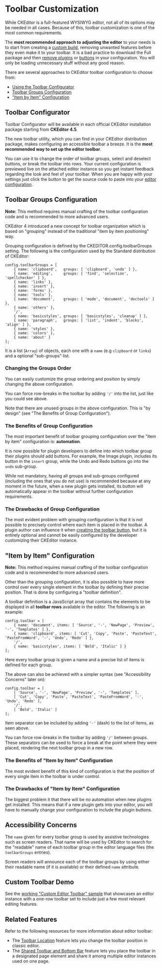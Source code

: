 <!--
Copyright (c) 2003-2015, CKSource - Frederico Knabben. All rights reserved.
For licensing, see LICENSE.md.
-->

# Toolbar Customization

While CKEditor is a full-featured WYSIWYG editor, not all of its options
may be needed in all cases. Because of this, toolbar customization is
one of the most common requirements.

<div class="tip">
	The <strong>most recommended approach to adjusting the editor</strong> to your needs is to start from creating a
	<a href="http://ckeditor.com/builder">custom build</a>, removing unwanted features before they even
	make it to your toolbar. It is a bad practice to download the Full package and then 
	<a href="#!/api/CKEDITOR.config-cfg-removePlugins">remove plugins</a> or
	<a href="#!/api/CKEDITOR.config-cfg-removeButtons">buttons</a> in your configuration.
	You will only be loading unnecessary stuff without any good reason.
</div>

There are several approaches to CKEditor toolbar configuration to choose from:

 * [Using the Toolbar Configurator](#!/guide/dev_toolbar-section-toolbar-configurator)
 * [Toolbar Groups Configuration](#!/guide/dev_toolbar-section-toolbar-groups-configuration)
 * ["Item by Item" Configuration](#!/guide/dev_toolbar-section-%22item-by-item%22-configuration)

## Toolbar Configurator

<p class="requirements">
	Toolbar Configurator will be available in each official CKEditor installation package starting from <strong>CKEditor 4.5</strong>. 
</p>

The new toolbar utility, which you can find in your CKEditor distribution package, makes configuring an accessible toolbar a breeze.
It is the **most recommended way to set up the editor toolbar**.

You can use it to change the order of toolbar groups, select and deselect buttons, or break the toolbar into rows. Your current configuration is previewed live on the attached editor instance so you get instant feedback regarding the look and feel of your toolbar. When you are happy with your settings just click the button to get the source code to paste into your [editor configuration](#!/guide/dev_configuration).

## Toolbar Groups Configuration

**Note:** This method requires manual crafting of the toolbar configuration code and is recommended to more advanced users.

CKEditor 4 introduced a new concept for toolbar organization which is based on "grouping" instead of the traditional "item by item positioning" way.

Grouping configuration is defined by the CKEDITOR.config.toolbarGroups setting. The following is the configuration used by the Standard distribution of CKEditor:

	config.toolbarGroups = [
		{ name: 'clipboard',   groups: [ 'clipboard', 'undo' ] },
		{ name: 'editing',     groups: [ 'find', 'selection', 'spellchecker' ] },
		{ name: 'links' },
		{ name: 'insert' },
		{ name: 'forms' },
		{ name: 'tools' },
		{ name: 'document',	   groups: [ 'mode', 'document', 'doctools' ] },
		{ name: 'others' },
		'/',
		{ name: 'basicstyles', groups: [ 'basicstyles', 'cleanup' ] },
		{ name: 'paragraph',   groups: [ 'list', 'indent', 'blocks', 'align' ] },
		{ name: 'styles' },
		{ name: 'colors' },
		{ name: 'about' }
	];

It is a list (`Array`) of objects, each one with a `name` (e.g `clipboard` or `links`) and a optional "sub-groups" list.

### Changing the Groups Order

You can easily customize the group ordering and position by simply changing the above configuration.

You can force row-breaks in the toolbar by adding `'/'` into the list, just like you could see above.

Note that there are unused groups in the above configuration. This is "by design" (see "The Benefits of Group Configuration").

### The Benefits of Group Configuration

The most important benefit of toolbar grouping configuration over the "item by item" configuration is: **automation**.

It is now possible for plugin developers to define into which toolbar group their plugins should add buttons. For example, the Image plugin, includes its button in the `insert` group, while the Undo and Redo buttons go into the `undo` sub-group.

While not mandatory, having all groups and sub-groups configured (including the ones that you do not use) is recommended because at any moment in the future, when a new plugin gets installed, its button will automatically appear in the toolbar without further configuration requirements.

### The Drawbacks of Group Configuration

The most evident problem with grouping configuration is that it is not possible to precisely control where each item is placed in the toolbar. A plugin author can influence it when [creating the toolbar button](#!/api/CKEDITOR.ui-method-addButton), but it is entirely optional and cannot be easily configured by the developer customizing their CKEditor instance.

## "Item by Item" Configuration

**Note:** This method requires manual crafting of the toolbar configuration code and is recommended to more advanced users.

Other than the grouping configuration, it is also possible to have more control over every single element in the toolbar by defining their precise position. That is done by configuring a "toolbar definition".

A toolbar definition is a JavaScript array that contains the elements to
be displayed in all **toolbar rows** available in the editor. The following is an example:

	config.toolbar = [
		{ name: 'document', items: [ 'Source', '-', 'NewPage', 'Preview', '-', 'Templates' ] },
		{ name: 'clipboard', items: [ 'Cut', 'Copy', 'Paste', 'PasteText', 'PasteFromWord', '-', 'Undo', 'Redo' ] },
		'/',
		{ name: 'basicstyles', items: [ 'Bold', 'Italic' ] }
	];

Here every toolbar group is given a name and a precise list of items is defined for each group.

The above can also be achieved with a simpler syntax (see "Accessibility Concerns" later on):

	config.toolbar = [
		[ 'Source', '-', 'NewPage', 'Preview', '-', 'Templates' ],
		[ 'Cut', 'Copy', 'Paste', 'PasteText', 'PasteFromWord', '-', 'Undo', 'Redo' ],
		'/',
		[ 'Bold', 'Italic' ]
	];

Item separator can be included by adding `'-'` (dash) to the list of items, as seen above.

You can force row-breaks in the toolbar by adding `'/'` between groups. These separators can be used to force a
break at the point where they were placed, rendering the next toolbar group in a new row.

### The Benefits of "Item by Item" Configuration

The most evident benefit of this kind of configuration is that the position of every single item in the toolbar is under control.

### The Drawbacks of "Item by Item" Configuration

The biggest problem it that there will be no automation when new plugins get installed. This means that if a new plugin gets into your editor, you will have to manually change your configuration to include the plugin buttons.

## Accessibility Concerns

The `name` given for every toolbar group is used by assistive technologies such as screen
readers. That name will be used by CKEditor to search for the "readable" name of each toolbar group in the editor language files (the `toolbarGroups` entries).

Screen readers will announce each of the toolbar groups by using either their readable name (if it is available) or their defined `name` attribute.

## Custom Toolbar Demo 

See the [working "Custom Editor Toolbar" sample](http://sdk.ckeditor.com/samples/toolbar.html) that showcases an editor instance with a one-row toolbar set to include just a few most relevant editing features.

## Related Features

Refer to the following resources for more information about editor toolbar:

 * The [Toolbar Location](#!/guide/dev_toolbarlocation) feature lets you change the toolbar position in classic editor.
 * The [Shared Toolbar and Bottom Bar](#!/guide/dev_sharedspace) feature lets you place the toolbar in a designated page element and share it among multiple editor instances used on one page.
